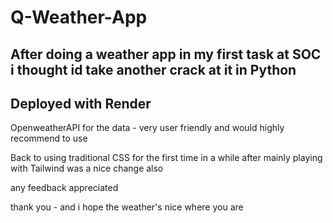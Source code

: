 # Q-Weather-App
After doing a weather app in my first task at SOC i thought id take another crack at it in Python
-
Deployed with Render
-
OpenweatherAPI for the data - very user friendly and would highly recommend to use

Back to using traditional CSS for the first time in a while after mainly playing with Tailwind was a nice change also

any feedback appreciated

thank you - and i hope the weather's nice where you are